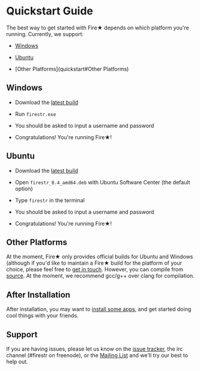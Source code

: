 Quickstart Guide
================

The best way to get started with Fire★ depends on which platform you're running.  Currently, we support:

  * [Windows](quickstart#Windows)

  * [Ubuntu](quickstart#Ubuntu)

  * [Other Platforms](quickstart#Other Platforms)

Windows
-------

  * Download the [latest build](http://mempko.com/firestr/build/0.4/firestr_0.4_win64.zip)

  * Run `firestr.exe`

  * You should be asked to input a username and password

  * Congratulations! You're running Fire★!

Ubuntu
------

  * Download the [latest build](http://mempko.com/firestr/build/0.4/firestr_0.4_amd64.deb)

  * Open `firestr_0.4_amd64.deb` with Ubuntu Software Center (the default option)

  * Type `firestr` in the terminal

  * You should be asked to input a username and password

  * Congratulations! You're running Fire★!

Other Platforms
---------------

At the moment, Fire★ only provides official builds for Ubuntu and Windows (although if you'd like to maintain a Fire★ build for the platform of your choice, please feel free to [get in touch](quickstart#support).  However, you can compile from [source](https://github.com/mempko/firestr).  At the moment, we recommend gcc/g++ over clang for compilation.

After Installation
------------------

After installation, you may want to [install some apps](installing_apps.md), and get started doing cool things with your friends.

Support
-------

If you are having issues, please let us know on the [issue tracker](https://github.com/mempko/firestr/issues), the irc channel (#firestr on freenode), or the [Mailing List](mailto:firestr@librelist.com) and we'll try our best to help out.
